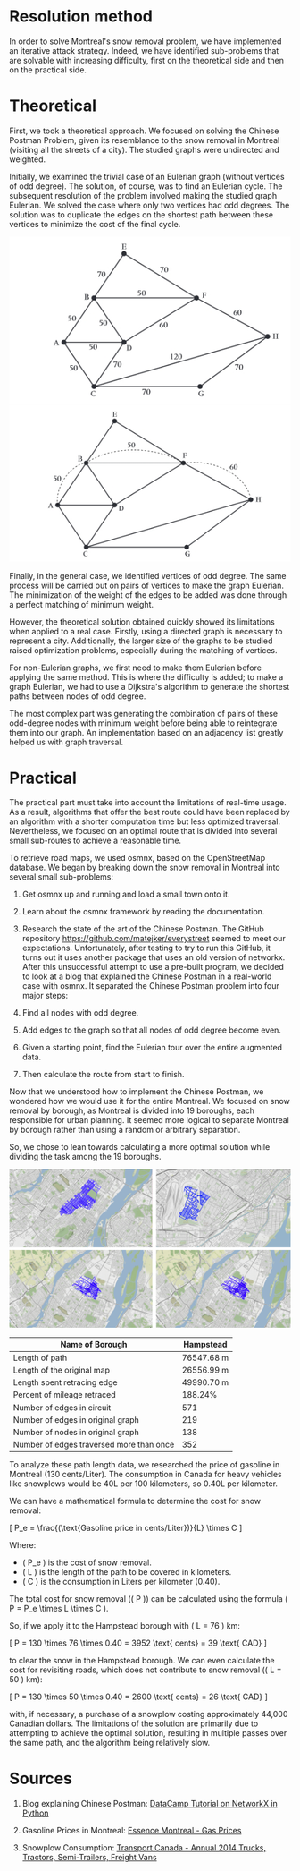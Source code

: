 # Resolution method

In order to solve Montreal's snow removal problem, we have implemented an iterative attack strategy. Indeed, we have identified sub-problems that are solvable with increasing difficulty, first on the theoretical side and then on the practical side.

# Theoretical

First, we took a theoretical approach. We focused on solving the Chinese Postman Problem, given its resemblance to the snow removal in Montreal (visiting all the streets of a city). The studied graphs were undirected and weighted.

Initially, we examined the trivial case of an Eulerian graph (without vertices of odd degree). The solution, of course, was to find an Eulerian cycle. The subsequent resolution of the problem involved making the studied graph Eulerian. We solved the case where only two vertices had odd degrees. The solution was to duplicate the edges on the shortest path between these vertices to minimize the cost of the final cycle.

![Graph](./image/graph.png)
![Graph 2](./image/graph2.png)

Finally, in the general case, we identified vertices of odd degree. The same process will be carried out on pairs of vertices to make the graph Eulerian. The minimization of the weight of the edges to be added was done through a perfect matching of minimum weight.

However, the theoretical solution obtained quickly showed its limitations when applied to a real case. Firstly, using a directed graph is necessary to represent a city. Additionally, the larger size of the graphs to be studied raised optimization problems, especially during the matching of vertices.

For non-Eulerian graphs, we first need to make them Eulerian before applying the same method. This is where the difficulty is added; to make a graph Eulerian, we had to use a Dijkstra's algorithm to generate the shortest paths between nodes of odd degree.

The most complex part was generating the combination of pairs of these odd-degree nodes with minimum weight before being able to reintegrate them into our graph. An implementation based on an adjacency list greatly helped us with graph traversal.

# Practical

The practical part must take into account the limitations of real-time usage. As a result, algorithms that offer the best route could have been replaced by an algorithm with a shorter computation time but less optimized traversal. Nevertheless, we focused on an optimal route that is divided into several small sub-routes to achieve a reasonable time.

To retrieve road maps, we used osmnx, based on the OpenStreetMap database. We began by breaking down the snow removal in Montreal into several small sub-problems:

1. Get osmnx up and running and load a small town onto it.
2. Learn about the osmnx framework by reading the documentation.
3. Research the state of the art of the Chinese Postman. The GitHub repository https://github.com/matejker/everystreet seemed to meet our expectations. Unfortunately, after testing to try to run this GitHub, it turns out it uses another package that uses an old version of networkx.
After this unsuccessful attempt to use a pre-built program, we decided to look at a blog that explained the Chinese Postman in a real-world case with osmnx. It separated the Chinese Postman problem into four major steps:

1. Find all nodes with odd degree.
2. Add edges to the graph so that all nodes of odd degree become even.
3. Given a starting point, find the Eulerian tour over the entire augmented data.
4. Then calculate the route from start to finish.

Now that we understood how to implement the Chinese Postman, we wondered how we would use it for the entire Montreal. We focused on snow removal by borough, as Montreal is divided into 19 boroughs, each responsible for urban planning. It seemed more logical to separate Montreal by borough rather than using a random or arbitrary separation.

So, we chose to lean towards calculating a more optimal solution while dividing the task among the 19 boroughs.


![Montreal Multiple Borough](./image/MontrealMulti.png)

| Name of Borough                | Hampstead                              |
| ------------------------------ | -------------------------------------- |
| Length of path                 | 76547.68 m                             |
| Length of the original map     | 26556.99 m                             |
| Length spent retracing edge    | 49990.70 m                             |
| Percent of mileage retraced    | 188.24%                                |
| Number of edges in circuit     | 571                                    |
| Number of edges in original graph | 219                                  |
| Number of nodes in original graph | 138                                  |
| Number of edges traversed more than once | 352                              |


To analyze these path length data, we researched the price of gasoline in Montreal (130 cents/Liter). The consumption in Canada for heavy vehicles like snowplows would be 40L per 100 kilometers, so 0.40L per kilometer.

We can have a mathematical formula to determine the cost for snow removal:

\[ P_e = \frac{(\text{Gasoline price in cents/Liter})}{L} \times C \]

Where:
- \( P_e \) is the cost of snow removal.
- \( L \) is the length of the path to be covered in kilometers.
- \( C \) is the consumption in Liters per kilometer (0.40).

The total cost for snow removal (\( P \)) can be calculated using the formula \( P = P_e \times L \times C \).

So, if we apply it to the Hampstead borough with \( L = 76 \) km:

\[ P = 130 \times 76 \times 0.40 = 3952 \text{ cents} = 39 \text{ CAD} \]

to clear the snow in the Hampstead borough. We can even calculate the cost for revisiting roads, which does not contribute to snow removal (\( L = 50 \) km):

\[ P = 130 \times 50 \times 0.40 = 2600 \text{ cents} = 26 \text{ CAD} \]

with, if necessary, a purchase of a snowplow costing approximately 44,000 Canadian dollars. The limitations of the solution are primarily due to attempting to achieve the optimal solution, resulting in multiple passes over the same path, and the algorithm being relatively slow.

# Sources

1. Blog explaining Chinese Postman: [DataCamp Tutorial on NetworkX in Python](https://www.datacamp.com/community/tutorials/networkx-python-graph-tutorial)

2. Gasoline Prices in Montreal: [Essence Montreal - Gas Prices](https://www.essencemontreal.com/prices.php?l=f&tab=prices&l=f&prov=QC&city=Montreal)

3. Snowplow Consumption: [Transport Canada - Annual 2014 Trucks, Tractors, Semi-Trailers, Freight Vans](https://tc.canada.ca/fr/services-generaux/politiques/annuel-2014-camions-porteurs-tracteurs-semi-remorques-fourgons-marchandise)
